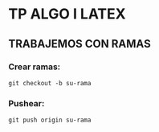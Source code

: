 # TP ALGO I LATEX

## TRABAJEMOS CON RAMAS


### Crear ramas:
	git checkout -b su-rama

### Pushear:
	git push origin su-rama
